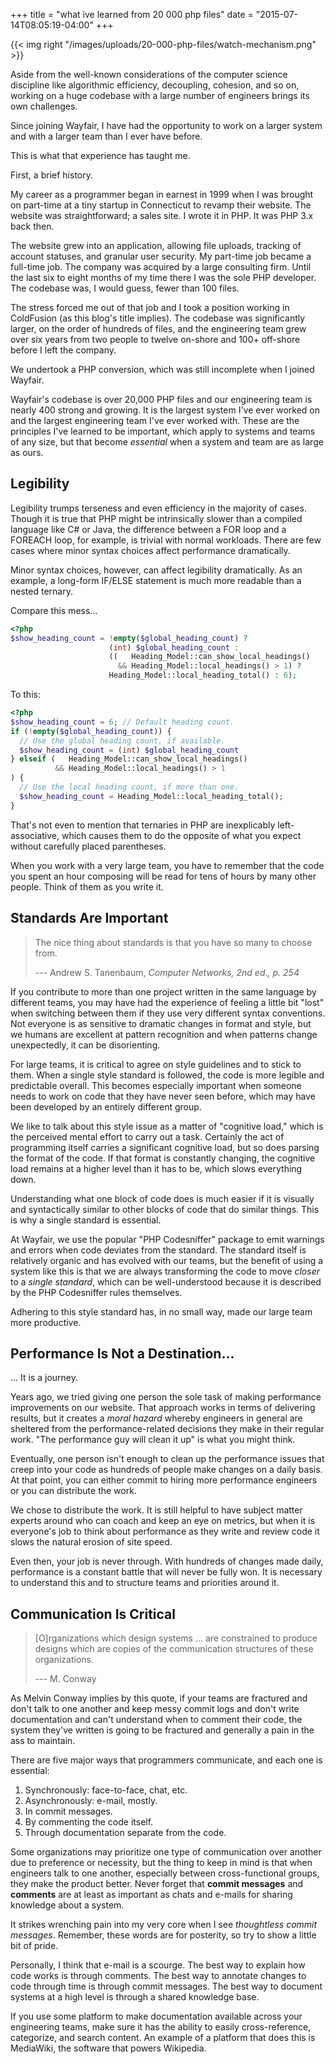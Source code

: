 +++
title = "what ive learned from 20 000 php files"
date = "2015-07-14T08:05:19-04:00"
+++

{{< img right "/images/uploads/20-000-php-files/watch-mechanism.png" >}}

Aside from the well-known considerations of the computer science discipline like
algorithmic efficiency, decoupling, cohesion, and so on, working on a huge
codebase with a large number of engineers brings its own challenges.

Since joining Wayfair, I have had the opportunity to work on a larger system and
with a larger team than I ever have before.

This is what that experience has taught me. <!--more-->

First, a brief history.

My career as a programmer began in earnest in 1999 when I was brought on
part-time at a tiny startup in Connecticut to revamp their website. The website
was straightforward; a sales site. I wrote it in PHP. It was PHP 3.x back then.

The website grew into an application, allowing file uploads, tracking of account
statuses, and granular user security. My part-time job became a full-time
job. The company was acquired by a large consulting firm. Until the last six to
eight months of my time there I was the sole PHP developer. The codebase was, I
would guess, fewer than 100 files.

The stress forced me out of that job and I took a position working in ColdFusion
(as this blog's title implies). The codebase was significantly larger, on the
order of hundreds of files, and the engineering team grew over six years from
two people to twelve on-shore and 100+ off-shore before I left the company.

We undertook a PHP conversion, which was still incomplete when I joined Wayfair.

Wayfair's codebase is over 20,000 PHP files and our engineering team is nearly
400 strong and growing. It is the largest system I've ever worked on and the
largest engineering team I've ever worked with. These are the principles I've
learned to be important, which apply to systems and teams of any size, but that
become *essential* when a system and team are as large as ours.

## Legibility ##

Legibility trumps terseness and even efficiency in the majority of cases. Though
it is true that PHP might be intrinsically slower than a compiled language like
C# or Java, the difference between a FOR loop and a FOREACH loop, for
example, is trivial with normal workloads. There are few cases where minor
syntax choices affect performance dramatically.

Minor syntax choices, however, can affect legibility dramatically. As an
example, a long-form IF/ELSE statement is much more readable than a
nested ternary.

Compare this mess...

```php
<?php
$show_heading_count = !empty($global_heading_count) ?
                      (int) $global_heading_count :
                      ((   Heading_Model::can_show_local_headings()
                        && Heading_Model::local_headings() > 1) ?
                      Heading_Model::local_heading_total() : 6);
```

To this:

```php
<?php
$show_heading_count = 6; // Default heading count.
if (!empty($global_heading_count)) {
  // Use the global heading count, if available.
  $show_heading_count = (int) $global_heading_count
} elseif (   Heading_Model::can_show_local_headings()
          && Heading_Model::local_headings() > 1
) {
  // Use the local heading count, if more than one.
  $show_heading_count = Heading_Model::local_heading_total();
}
```

That's not even to mention that ternaries in PHP are inexplicably
left-associative, which causes them to do the opposite of what you expect
without carefully placed parentheses.

When you work with a very large team, you have to remember that the code you
spent an hour composing will be read for tens of hours by many other
people. Think of them as you write it.

## Standards Are Important ##

> The nice thing about standards is that you have so many to choose from.
>
> --- Andrew S. Tanenbaum, *Computer Networks, 2nd ed., p. 254*

If you contribute to more than one project written in the same language by
different teams, you may have had the experience of feeling a little bit "lost"
when switching between them if they use very different syntax conventions. Not
everyone is as sensitive to dramatic changes in format and style, but we humans
are excellent at pattern recognition and when patterns change unexpectedly, it
can be disorienting.

For large teams, it is critical to agree on style guidelines and to stick to
them. When a single style standard is followed, the code is more legible and
predictable overall. This becomes especially important when someone needs to
work on code that they have never seen before, which may have been developed by
an entirely different group.

We like to talk about this style issue as a matter of "cognitive load," which
is the perceived mental effort to carry out a task. Certainly the act of
programming itself carries a significant cognitive load, but so does parsing the
format of the code. If that format is constantly changing, the cognitive load
remains at a higher level than it has to be, which slows everything down.

Understanding what one block of code does is much easier if it is visually and
syntactically similar to other blocks of code that do similar things. This is
why a single standard is essential.

At Wayfair, we use the popular "PHP Codesniffer" package to emit warnings and
errors when code deviates from the standard. The standard itself is relatively
organic and has evolved with our teams, but the benefit of using a system like
this is that we are always transforming the code to move *closer* to a *single
standard*, which can be well-understood because it is described by the PHP
Codesniffer rules themselves.

Adhering to this style standard has, in no small way, made our large team more
productive.

## Performance Is Not a Destination... ##

... It is a journey.

Years ago, we tried giving one person the sole task of making performance
improvements on our website. That approach works in terms of delivering results,
but it creates a *moral hazard* whereby engineers in general are sheltered from
the performance-related decisions they make in their regular work. "The
performance guy will clean it up" is what you might think.

Eventually, one person isn't enough to clean up the performance issues that
creep into your code as hundreds of people make changes on a daily basis. At
that point, you can either commit to hiring more performance engineers or you
can distribute the work.

We chose to distribute the work. It is still helpful to have subject matter
experts around who can coach and keep an eye on metrics, but when it is
everyone's job to think about performance as they write and review code it
slows the natural erosion of site speed.

Even then, your job is never through. With hundreds of changes made daily,
performance is a constant battle that will never be fully won. It is necessary
to understand this and to structure teams and priorities around it.

## Communication Is Critical ##

> [O]rganizations which design systems ... are constrained to produce designs which
> are copies of the communication structures of these organizations.
>
> --- M. Conway

As Melvin Conway implies by this quote, if your teams are fractured and don't
talk to one another and keep messy commit logs and don't write documentation and
can't understand when to comment their code, the system they've written is going
to be fractured and generally a pain in the ass to maintain.

There are five major ways that programmers communicate, and each one is essential:

1. Synchronously: face-to-face, chat, etc.
2. Asynchronously: e-mail, mostly.
3. In commit messages.
4. By commenting the code itself.
5. Through documentation separate from the code.

Some organizations may prioritize one type of communication over another due to
preference or necessity, but the thing to keep in mind is that when engineers
talk to one another, especially between cross-functional groups, they make the
product better. Never forget that **commit messages** and **comments** are
at least as important as chats and e-mails for sharing knowledge about a system.

It strikes wrenching pain into my very core when I see *thoughtless commit
messages*. Remember, these words are for posterity, so try to show a little bit
of pride.

Personally, I think that e-mail is a scourge. The best way to explain how code
works is through comments. The best way to annotate changes to code through time
is through commit messages. The best way to document systems at a high level is
through a shared knowledge base.

If you use some platform to make documentation available across your engineering
teams, make sure it has the ability to easily cross-reference, categorize, and
search content. An example of a platform that does this is MediaWiki, the
software that powers Wikipedia.
